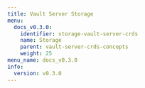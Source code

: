 ```yaml
---
title: Vault Server Storage
menu:
  docs_v0.3.0:
    identifier: storage-vault-server-crds
    name: Storage
    parent: vault-server-crds-concepts
    weight: 25
menu_name: docs_v0.3.0
info:
  version: v0.3.0
---
```


